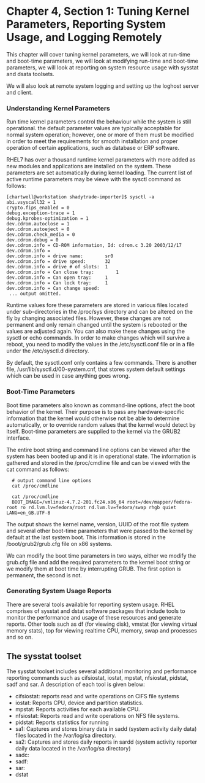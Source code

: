 # Chapter 4, Section 1: Tuning Kernel Parameters, Reporting System Usage, and Logging Remotely

This chapter will cover tuning kernel parameters, we will look at run-time and boot-time parameters, we will look at modifying run-time and boot-time parameters, we will look at reporting on system resource usage with sysstat and dsata toolsets.

We will also look at remote system logging and setting up the loghost server and client.

### Understanding Kernel Parameters

Run time kernel parameters control the behaviour while the system is still operational. the default parameter values are typically acceptable for normal system operation; however, one or more of them must be modified in order to meet the requirements for smooth installation and proper operation of certain applications, such as database or ERP software.

RHEL7 has over a thousand runtime kernel parameters with more added as new modules and applications are installed on the system. These parameters are set automatically during kernel loading. The current list of active runtime parameters may be viewe with the sysctl command as follows:

```
[chartwell@workstation shadytrade-importer]$ sysctl -a
abi.vsyscall32 = 1
crypto.fips_enabled = 0
debug.exception-trace = 1
debug.kprobes-optimization = 1
dev.cdrom.autoclose = 1
dev.cdrom.autoeject = 0
dev.cdrom.check_media = 0
dev.cdrom.debug = 0
dev.cdrom.info = CD-ROM information, Id: cdrom.c 3.20 2003/12/17
dev.cdrom.info =
dev.cdrom.info = drive name:		sr0
dev.cdrom.info = drive speed:		32
dev.cdrom.info = drive # of slots:	1
dev.cdrom.info = Can close tray:		1
dev.cdrom.info = Can open tray:		1
dev.cdrom.info = Can lock tray:		1
dev.cdrom.info = Can change speed:
 ... output omitted.
```

Runtime values fore these parameters are stored in various files located under sub-directories in the /proc/sys directory and can be altered on the fly by changing associated files. However, these changes are not permanent and only remain changed until the system is rebooted or the values are adjusted again. You can also make these changes using the sysctl or echo commands. In order to make changes which will survive a reboot, you need to modify the values in the /etc/sysctl.conf file or in a file under the /etc/sysctl.d directory.

By default, the sysctl.conf only contains a few commands. There is another file, /usr/lib/sysctl.d/00-system.cnf, that stores system default settings which can be used in case anything goes wrong.

### Boot-Time Parameters

Boot time parameters also known as command-line options, afect the boot behavior of the kernel. Their purpose is to pass any hardware-specific information that the kernel would otherwise not be able to determine automatically, or to override random values that the kernel would detect by itself. Boot-time parameters are supplied to the kernel via the GRUB2 interface.

The entire boot string and command line options can be viewed after the system has been booted up and it is in operational state. The information is gathered and stored in the /proc/cmdline file and can be viewed with the cat command as follows:

```
  # output command line options
  cat /proc/cmdline

  cat /proc/cmdline
  BOOT_IMAGE=/vmlinuz-4.7.2-201.fc24.x86_64 root=/dev/mapper/fedora-root ro rd.lvm.lv=fedora/root rd.lvm.lv=fedora/swap rhgb quiet LANG=en_GB.UTF-8
```

The output shows the kernel name, version, UUID of the root file system and several other boot-time parameters that were passed to the kernel by default at the last system boot. This information is stored in the /boot/grub2/grub.cfg file on x86 systems.

We can modify the boot time parameters in two ways, either we modify the grub.cfg file and add the required parameters to the kernel boot string or we modify them at boot time by interrupting GRUB. The first option is permanent, the second is not.

### Generating System Usage Reports

There are several tools available for reporting system usage. RHEL comprises of sysstat and dstat software packages that include tools to monitor the performance and usage of these resources and generate reports. Other tools such as df (for viewing disk), vmstat (for viewing virtual memory stats), top for viewing realtime CPU, memory, swap and processes and so on.

## The sysstat toolset

The sysstat toolset includes several additional monitoring and performance reporting commands such as cifsiostat, iostat, mpstat, nfsiostat, pidstat, sadf and sar. A description of each tool is given below:

- cifsiostat: reports read and write operations on CIFS file systems
- iostat: Reports CPU, device and partition statistics.
- mpstat: Reports activities for each available CPU.
- nfsiostat: Reports read and write operations on NFS file systems.
- pidstat: Reports statistics for running
- sa1: Captures and stores binary data in sadd (system activity daily data) files located in the /var/log/sa directory.
- sa2: Captures and stores daily reports in sardd (system activity reporter daily data located in the /var/log/sa directory)
- sadc:
- sadf:
- sar:
- dstat
